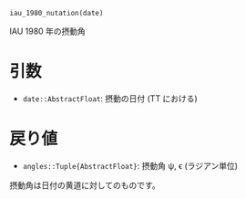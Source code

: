 ```
iau_1980_nutation(date)
```

IAU 1980 年の摂動角

# 引数

  * `date::AbstractFloat`: 摂動の日付 (TT における)

# 戻り値

  * `angles::Tuple{AbstractFloat}`: 摂動角 ψ, ϵ (ラジアン単位)

摂動角は日付の黄道に対してのものです。

